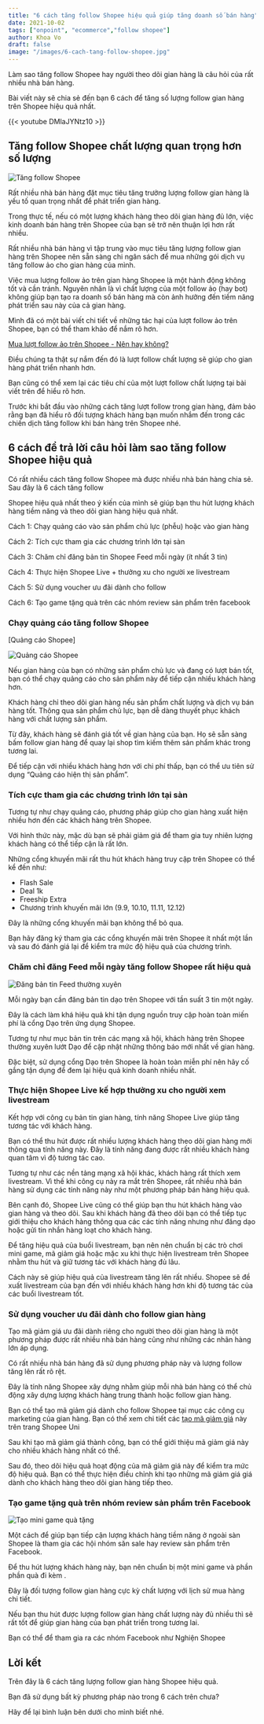 ```yaml
---
title: "6 cách tăng follow Shopee hiệu quả giúp tăng doanh số bán hàng"
date: 2021-10-02
tags: ["onpoint", "ecommerce","follow shopee"]
author: Khoa Vo
draft: false
image: "/images/6-cach-tang-follow-shopee.jpg"
---
```

Làm sao tăng follow Shopee hay người theo dõi gian hàng là câu hỏi của rất nhiều nhà bán hàng.

Bài viết này sẽ chia sẻ đến bạn 6 cách để tăng số lượng follow gian hàng trên Shopee hiệu quả nhất.

{{< youtube DMlaJYNtz10 >}}

## Tăng follow Shopee chất lượng quan trọng hơn số lượng

![Tăng follow Shopee](/images/Tang-follow-Shopee.jpg)

Rất nhiều nhà bán hàng đặt mục tiêu tăng trưởng lượng follow gian hàng là yếu tố quan trọng nhất để phát triển gian hàng.

Trong thực tế, nếu có một lượng khách hàng theo dõi gian hàng đủ lớn, việc kinh doanh bán hàng trên Shopee của bạn sẽ trở nên thuận lợi hơn rất nhiều.

Rất nhiều nhà bán hàng vì tập trung vào mục tiêu tăng lượng follow gian hàng trên Shopee nên sẵn sàng chi ngân sách để mua những gói dịch vụ tăng follow ảo cho gian hàng của mình.

Việc mua lượng follow ảo trên gian hàng Shopee là một hành động không tốt và cần tránh.
Nguyên nhân là vì chất lượng của một follow ảo (hay bot) không giúp bạn tạo ra doanh số bán hàng mà còn ảnh hưởng đến tiềm năng phát triển sau này của cả gian hàng.

Mình đã có một bài viết chi tiết về những tác hại của lượt follow ảo trên Shopee, bạn có thể tham khảo để nắm rõ hơn.

[Mua lượt follow ảo trên Shopee - Nên hay không? ](https://ecomblog.onpoint.vn/blog/follower_ao_shopee/)

Điều chúng ta thật sự nắm đến đó là lượt follow chất lượng sẽ giúp cho gian hàng phát triển nhanh hơn.

Bạn cũng có thể xem lại các tiêu chí của một lượt follow chất lượng tại bài viết trên để hiểu rõ hơn.

Trước khi bắt đầu vào những cách tăng lượt follow trong gian hàng, đảm bảo rằng bạn đã hiểu rõ đối tượng khách hàng bạn muốn nhắm đến trong các chiến dịch tăng follow khi bán hàng trên Shopee nhé.



## 6 cách để trả lời câu hỏi làm sao tăng follow Shopee hiệu quả

Có rất nhiều cách tăng follow Shopee mà được nhiều nhà bán hàng chia sẻ. Sau đây là 6 cách tăng follow 

Shopee hiệu quả nhất theo ý kiến của mình sẽ giúp bạn thu hút lượng khách hàng tiềm năng và theo dõi gian hàng hiệu quả nhất.

Cách 1: Chạy quảng cáo vào sản phẩm chủ lực (phễu) hoặc vào gian hàng

Cách 2: Tích cực tham gia các chương trình lớn tại sàn

Cách 3: Chăm chỉ đăng bản tin Shopee Feed mỗi ngày (ít nhất 3 tin)

Cách 4: Thực hiện Shopee Live + thưởng xu cho người xe livestream

Cách 5: Sử dụng voucher ưu đãi dành cho follow

Cách 6: Tạo game tặng quà trên các nhóm review sản phẩm trên facebook

### Chạy quảng cáo tăng follow Shopee

[Quảng cáo Shopee]

![Quảng cáo Shopee](/images/Quang-cao-shopee.jpg)

Nếu gian hàng của bạn có những sản phẩm chủ lực và đang có lượt bán tốt, bạn có thể chạy quảng cáo cho sản phẩm này để tiếp cận nhiều khách hàng hơn.

Khách hàng chỉ theo dõi gian hàng nếu sản phẩm chất lượng và dịch vụ bán hàng tốt. Thông qua sản phẩm chủ lực, bạn dễ dàng thuyết phục khách hàng với chất lượng sản phẩm.

Từ đây, khách hàng sẽ đánh giá tốt về gian hàng của bạn. Họ sẽ sẵn sàng bấm follow gian hàng để quay lại shop tìm kiếm thêm sản phẩm khác trong tương lai.

Để tiếp cận với nhiều khách hàng hơn với chi phí thấp, bạn có thể ưu tiên sử dụng “Quảng cáo hiện thị sản phẩm”.

### Tích cực tham gia các chương trình lớn tại sàn

Tương tự như chạy quảng cáo, phương pháp giúp cho gian hàng xuất hiện nhiều hơn đến các khách hàng trên Shopee.

Với hình thức này, mặc dù bạn sẽ phải giảm giá để tham gia tuy nhiên lượng khách hàng có thể tiếp cận là rất lớn.

Những cổng khuyến mãi rất thu hút khách hàng truy cập trên Shopee có thể kể đến như:

- Flash Sale
- Deal 1k
- Freeship Extra
- Chương trình khuyến mãi lớn (9.9, 10.10, 11.11, 12.12)

Đây là những cổng khuyến mãi bạn không thể bỏ qua. 

Bạn hãy đăng ký tham gia các cổng khuyến mãi trên Shopee ít nhất một lần và sau đó đánh giá lại để kiểm tra mức độ hiệu quả của chương trình.

### Chăm chỉ đăng Feed mỗi ngày tăng follow Shopee rất hiệu quả

![Đăng bản tin Feed thường xuyên](/images/dang-dao-shopee.jpg)

Mỗi ngày bạn cần đăng bản tin dạo trên Shopee với tần suất 3 tin một ngày.

Đây là cách làm khá hiệu quả khi tận dụng nguồn truy cập hoàn toàn miến phí là cổng Dạo trên ứng dụng Shopee.

Tương tự như mục bản tin trên các mạng xã hội, khách hàng trên Shopee thường xuyên lướt Dạo để cập nhật những thông báo mới nhất về gian hàng.

Đặc biệt, sử dụng cổng Dạo trên Shopee là hoàn toàn miễn phí nên hãy cố gắng tận dụng để đem lại hiệu quả kinh doanh nhiều nhất.

### Thực hiện Shopee Live kế hợp thưởng xu cho người xem livestream

Kết hợp với công cụ bản tin gian hàng, tính năng Shopee Live giúp tăng tương tác với khách hàng.

Bạn có thể thu hút được rất nhiều lượng khách hàng theo dõi gian hàng mới thông qua tính năng này. Đây là tính năng đang được rất nhiều khách hàng quan tâm vì độ tương tác cao.

Tương tự như các nền tảng mạng xã hội khác, khách hàng rất thích xem livestream. Vì thế khi công cụ này ra mắt trên Shopee, rất nhiều nhà bán hàng sử dụng các tính năng này như một phương pháp bán hàng hiệu quả.

Bên cạnh đó, Shopee Live cũng có thể giúp bạn thu hút khách hàng vào gian hàng và theo dõi. Sau khi khách hàng đã theo dõi bạn có thể tiếp tục giới thiệu cho khách hàng thông qua các các tính năng nhưng như đăng dạo hoặc gửi tin nhắn hàng loạt cho khách hàng.

Để tăng hiệu quả của buổi livestream, bạn nên nên chuẩn bị các trò chơi mini game, mã giảm giá hoặc mặc xu khi thực hiện livestream trên Shopee nhằm thu hút và giữ tương tác với khách hàng đủ lâu. 

Cách này sẽ giúp hiệu quả của livestream tăng lên rất nhiều. Shopee sẽ đề xuất livestream của bạn đến với nhiều khách hàng hơn khi độ tương tác của các buổi livestream tốt.

### Sử dụng voucher ưu đãi dành cho follow gian hàng

Tạo mã giảm giá ưu đãi dành riêng cho người theo dõi gian hàng là một phương pháp được rất nhiều nhà bán hàng cũng như những các nhãn hàng lớn áp dụng.

Có rất nhiều nhà bán hàng đã sử dụng phương pháp này và lượng follow tăng lên rất rõ rệt.

Đây là tính năng Shopee xây dựng nhằm giúp mỗi nhà bán hàng có thể chủ động xây dựng lượng khách hàng trung thành hoặc follow gian hàng.

Bạn có thể tạo mã giảm giá dành cho follow Shopee tại mục các công cụ marketing của gian hàng. Bạn có thể xem chi tiết các [tạo mã giảm giá](https://banhang.shopee.vn/edu/article/4691) này trên trang Shopee Uni

Sau khi tạo mã giảm giá thành công, bạn có thể giới thiệu mã giảm giá này cho nhiều khách hàng nhất có thể.

Sau đó, theo dõi hiệu quả hoạt động của mã giảm giá này để kiểm tra mức độ hiệu quả. Bạn có thể thực hiện điều chỉnh khi tạo những mã giảm giá giá dành cho khách hàng theo dõi gian hàng tiếp theo.

### Tạo game tặng quà trên nhóm review sản phẩm trên Facebook

![Tạo mini game quà tặng](/images/Tao-mini-game-tren-facebook.jpg)

Một cách để giúp bạn tiếp cận lượng khách hàng tiềm năng ở ngoài sàn Shopee là tham gia các hội nhóm săn sale hay review sản phẩm trên Facebook.

Để thu hút lượng khách hàng này, bạn nên chuẩn bị một mini game và phần phần quà đi kèm .

Đây là đối tượng follow gian hàng cực kỳ chất lượng với lịch sử mua hàng chi tiết. 

Nếu bạn thu hút được lượng follow gian hàng chất lượng này đủ nhiều thì sẽ rất tốt để giúp gian hàng của bạn phát triển trong tương lai.

Bạn có thể để tham gia ra các nhóm Facebook như Nghiện Shopee

## Lời kết

Trên đây là 6 cách tăng lượng follow gian hàng Shopee hiệu quả.

Bạn đã sử dụng bất kỳ phương pháp nào trong 6 cách trên chưa?

Hãy để lại bình luận bên dưới cho mình biết nhé.
